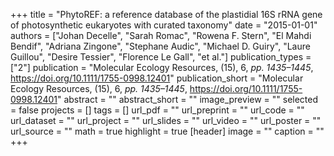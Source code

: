 +++
title = "PhytoREF: a reference database of the plastidial 16S rRNA gene of photosynthetic eukaryotes with curated taxonomy"
date = "2015-01-01"
authors = ["Johan Decelle", "Sarah Romac", "Rowena F. Stern", "El Mahdi Bendif", "Adriana Zingone", "Stephane Audic", "Michael D. Guiry", "Laure Guillou", "Desire Tessier", "Florence Le Gall", "et al."]
publication_types = ["2"]
publication = "Molecular Ecology Resources, (15), 6, _pp. 1435–1445_, https://doi.org/10.1111/1755-0998.12401"
publication_short = "Molecular Ecology Resources, (15), 6, _pp. 1435–1445_, https://doi.org/10.1111/1755-0998.12401"
abstract = ""
abstract_short = ""
image_preview = ""
selected = false
projects = []
tags = []
url_pdf = ""
url_preprint = ""
url_code = ""
url_dataset = ""
url_project = ""
url_slides = ""
url_video = ""
url_poster = ""
url_source = ""
math = true
highlight = true
[header]
image = ""
caption = ""
+++
